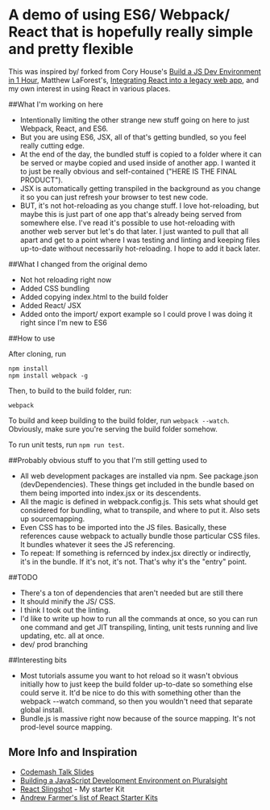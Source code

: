 # A demo of using ES6/ Webpack/ React that is hopefully really simple and pretty flexible

This was inspired by/ forked from Cory House's [Build a JS Dev Environment in 1 Hour](https://www.codemash.org/session/build-a-javascript-dev-environment-in-1-hour/), Matthew LaForest's, [Integrating React into a legacy web app](https://www.codemash.org/session/integrating-react-into-a-legacy-web-app/), and my own interest in using React in various places. 

##What I'm working on here

- Intentionally limiting the other strange new stuff going on here to just Webpack, React, and ES6.
- But you are using ES6, JSX, all of that's getting bundled, so you feel really cutting edge.
- At the end of the day, the bundled stuff is copied to a folder where it can be served or maybe copied and used inside of another app. I wanted it to just be really obvious and self-contained ("HERE IS THE FINAL PRODUCT").
- JSX is automatically getting transpiled in the background as you change it so you can just refresh your browser to test new code.
- BUT, it's not hot-reloading as you change stuff. I love hot-reloading, but maybe this is just part of one app that's already being served from somewhere else. I've read it's possible to use hot-reloading with another web server but let's do that later. I just wanted to pull that all apart and get to a point where I was testing and linting and keeping files up-to-date without necessarily hot-reloading. I hope to add it back later.

##What I changed from the original demo
- Not hot reloading right now
- Added CSS bundling
- Added copying index.html to the build folder
- Added React/ JSX
- Added onto the import/ export example so I could prove I was doing it right since I'm new to ES6

##How to use 

After cloning, run
```
npm install
npm install webpack -g
```

Then, to build to the build folder, run:
```
webpack
```

To build and keep building to the build folder, run `webpack --watch`. Obviously, make sure you're serving the build folder somehow.

To run unit tests, run `npm run test`.

##Probably obvious stuff to you that I'm still getting used to
- All web development packages are installed via npm. See package.json (devDependencies). These things get included in the bundle based on them being imported into index.jsx or its descendents.
- All the magic is defined in webpack.config.js. This sets what should get considered for bundling, what to transpile, and where to put it. Also sets up sourcemapping.
- Even CSS has to be imported into the JS files. Basically, these references cause webpack to actually bundle those particular CSS files. It bundles whatever it sees the JS referencing.
- To repeat: If something is refernced by index.jsx directly or indirectly, it's in the bundle. If it's not, it's not. That's why it's the "entry" point.

##TODO

- There's a ton of dependencies that aren't needed but are still there
- It should minify the JS/ CSS.
- I think I took out the linting.
- I'd like to write up how to run all the commands at once, so you can run one command and get JIT transpiling, linting, unit tests running and live updating, etc. all at once.
- dev/ prod branching

##Interesting bits
- Most tutorials assume you want to hot reload so it wasn't obvious initially how to just keep the build folder up-to-date so something else could serve it. It'd be nice to do this with something other than the webpack --watch command, so then you wouldn't need that separate global install.
- Bundle.js is massive right now because of the source mapping. It's not prod-level source mapping.

## More Info and Inspiration
- [Codemash Talk Slides](https://www.dropbox.com/s/utvgg07ib25dq4x/Build%20a%20JS%20Dev%20Env%20in%201%20Hr%20-%20Codemash.pptx?dl=0)
- [Building a JavaScript Development Environment on Pluralsight](https://app.pluralsight.com/library/courses/javascript-development-environment/table-of-contents) 
- [React Slingshot](https://github.com/coryhouse/react-slingshot) - My starter Kit
- [Andrew Farmer's list of React Starter Kits](http://andrewhfarmer.com/starter-project/)
